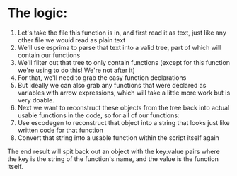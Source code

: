 # The logic:

1) Let's take the file this function is in, and first read it as text, just like any other file we would read as plain text
2) We'll use esprima to parse that text into a valid tree, part of which will contain our functions
3) We'll filter out that tree to only contain functions (except for this function we're using to do this! We're not after it)
4) For that, we'll need to grab the easy function declarations
5) But ideally we can also grab any functions that were declared as variables with arrow expressions, which will take a little more work but is very doable.
6) Next we want to reconstruct these objects from the tree back into actual usable functions in the code, so for all of our functions:
7) Use escodegen to reconstruct that object into a string that looks just like written code for that function
8) Convert that string into a usable function within the script itself again


The end result will spit back out an object with the key:value pairs where the key is the string of the function's name, and the value is the function itself.